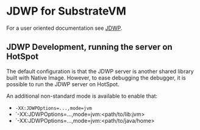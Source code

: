 # JDWP for SubstrateVM

For a user oriented documentation see [JDWP](/docs/JDWP.md).


## JDWP Development, running the server on HotSpot

The default configuration is that the JDWP server is another shared library built with Native Image. However, to ease debugging the debugger, it is possible to run the JDWP server on HotSpot. 

An additional non-standard mode is available to enable that:

- `-XX:JDWPOptions=...,mode=jvm`
- `-XX:JDWPOptions=...,mode=jvm:<path/to/lib:jvm>
- `-XX:JDWPOptions=...,mode=jvm:<path/to/java/home>

